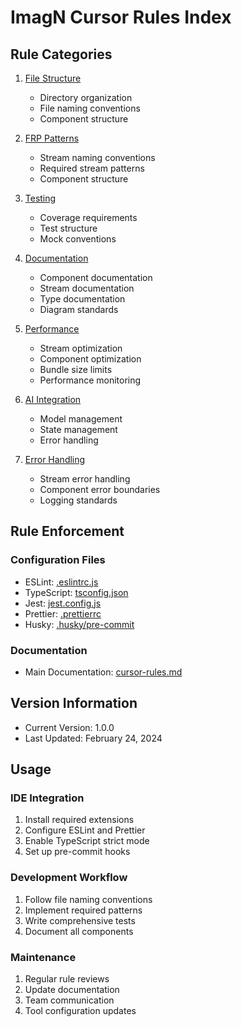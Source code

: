 # ImagN Cursor Rules Index

## Rule Categories

1. [File Structure](./file-structure.md)
   - Directory organization
   - File naming conventions
   - Component structure

2. [FRP Patterns](./frp-patterns.md)
   - Stream naming conventions
   - Required stream patterns
   - Component structure

3. [Testing](./testing.md)
   - Coverage requirements
   - Test structure
   - Mock conventions

4. [Documentation](./documentation.md)
   - Component documentation
   - Stream documentation
   - Type documentation
   - Diagram standards

5. [Performance](./performance.md)
   - Stream optimization
   - Component optimization
   - Bundle size limits
   - Performance monitoring

6. [AI Integration](./ai-integration.md)
   - Model management
   - State management
   - Error handling

7. [Error Handling](./error-handling.md)
   - Stream error handling
   - Component error boundaries
   - Logging standards

## Rule Enforcement

### Configuration Files
- ESLint: [.eslintrc.js](../../.eslintrc.js)
- TypeScript: [tsconfig.json](../../tsconfig.json)
- Jest: [jest.config.js](../../jest.config.js)
- Prettier: [.prettierrc](../../.prettierrc)
- Husky: [.husky/pre-commit](../../.husky/pre-commit)

### Documentation
- Main Documentation: [cursor-rules.md](../../instructions/cursor-rules.md)

## Version Information
- Current Version: 1.0.0
- Last Updated: February 24, 2024

## Usage

### IDE Integration
1. Install required extensions
2. Configure ESLint and Prettier
3. Enable TypeScript strict mode
4. Set up pre-commit hooks

### Development Workflow
1. Follow file naming conventions
2. Implement required patterns
3. Write comprehensive tests
4. Document all components

### Maintenance
1. Regular rule reviews
2. Update documentation
3. Team communication
4. Tool configuration updates 